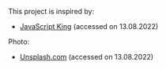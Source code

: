 This project is inspired by:
- [JavaScript King](https://www.youtube.com/watch?v=EWv2jnhZErc) (accessed on 13.08.2022)

Photo:
- [Unsplash.com](https://unsplash.com/photos/9HI8UJMSdZA) (accessed on 13.08.2022)